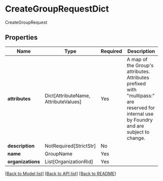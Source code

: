 # CreateGroupRequestDict

CreateGroupRequest

## Properties
| Name | Type | Required | Description |
| ------------ | ------------- | ------------- | ------------- |
**attributes** | Dict[AttributeName, AttributeValues] | Yes | A map of the Group's attributes. Attributes prefixed with "multipass:" are reserved for internal use by Foundry and are subject to change. |
**description** | NotRequired[StrictStr] | No |  |
**name** | GroupName | Yes |  |
**organizations** | List[OrganizationRid] | Yes |  |


[[Back to Model list]](../../README.md#documentation-for-models) [[Back to API list]](../../README.md#documentation-for-api-endpoints) [[Back to README]](../../README.md)
